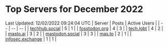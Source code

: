 # Top Servers for December 2022
Last Updated: 12/02/2022 09:24:04 UTC
| Server | Posts | Active Users |
| -- | -- | -- |
| [techhub.social](https://techhub.social/tags/PowerShell) | 5 | 1 |
| [fosstodon.org](https://fosstodon.org/tags/PowerShell) | 4 | 3 |
| [tech.lgbt](https://tech.lgbt/tags/PowerShell) | 4 | 2 |
| [masto.ai](https://masto.ai/tags/PowerShell) | 3 | 2 |
| [mastodon.social](https://mastodon.social/tags/PowerShell) | 3 | 3 |
| [mas.to](https://mas.to/tags/PowerShell) | 2 | 1 |
| [infosec.exchange](https://infosec.exchange/tags/PowerShell) | 1 | 1 |

